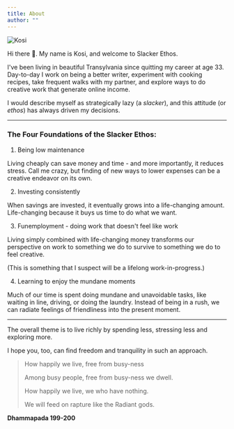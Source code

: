 ```yaml
---
title: About
author: ""
---
```


![Kosi](/profile.jpg)

Hi there &#x1F44B;. My name is Kosi, and welcome to Slacker Ethos. 

I've been living in beautiful Transylvania since quitting my career at age 33. Day-to-day I work on being a better writer, experiment with cooking recipes, take frequent walks with my partner, and explore ways to do creative work that generate online income. 

I would describe myself as strategically lazy (a *slacker*), and this attitude (or *ethos*) has always driven my decisions. 

---

### The Four Foundations of the Slacker Ethos: 

1. Being low maintenance 

Living cheaply can save money and time - and more importantly, it reduces stress. Call me crazy, but finding of new ways to lower expenses can be a creative endeavor on its own. 

2. Investing consistently 

When savings are invested, it eventually grows into a life-changing amount. Life-changing because it buys us time to do what we want. 

3. Funemployment - doing work that doesn't feel like work 

Living simply combined with life-changing money transforms our perspective on work to something we do to survive to something we do to feel creative. 

(This is something that I suspect will be a lifelong work-in-progress.)

4. Learning to enjoy the mundane moments 

Much of our time is spent doing mundane and unavoidable tasks, like waiting in line, driving, or doing the laundry. Instead of being in a rush, we can radiate feelings of friendliness into the present moment. 

---

The overall theme is to live richly by spending less, stressing less and exploring more. 

I hope you, too, can find freedom and tranquility in such an approach. 

> How happily we live, free from busy-ness
>
> Among busy people, free from busy-ness we dwell.
>
> How happily we live, we who have nothing.
>
> We will feed on rapture like the Radiant gods.
>
**Dhammapada 199-200**